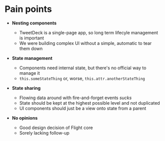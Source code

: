 # Pain points

- **Nesting components**
    - TweetDeck is a single-page app, so long term lifecyle management is important
    - We were building complex UI without a simple, automatic to tear them down


- **State management**
    - Components need internal state, but there's no official way to manage it
    - `this.someStateThing` or, worse, `this.attr.anotherStateThing`


- **State sharing**
    - Flowing data around with fire-and-forget events *sucks*
    - State should be kept at the highest possible level and not duplicated
    - UI components should just be a view onto state from a parent


- **No opinions**
    - Good design decision of Flight core
    - Sorely lacking follow-up
